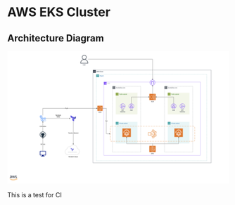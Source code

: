 # AWS EKS Cluster


## Architecture Diagram

![Architecture Diagram](./Diagram/Architecture%20Diagram.png)

This is a test for CI